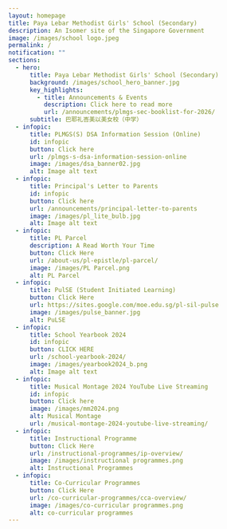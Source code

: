 ```yaml
---
layout: homepage
title: Paya Lebar Methodist Girls' School (Secondary)
description: An Isomer site of the Singapore Government
image: /images/school logo.jpeg
permalink: /
notification: ""
sections:
  - hero:
      title: Paya Lebar Methodist Girls' School (Secondary)
      background: /images/school_hero_banner.jpg
      key_highlights:
        - title: Announcements & Events
          description: Click here to read more
          url: /announcements/plmgs-sec-booklist-for-2026/
      subtitle: 巴耶礼峇美以美女校（中学）
  - infopic:
      title: PLMGS(S) DSA Information Session (Online)
      id: infopic
      button: Click here
      url: /plmgs-s-dsa-information-session-online
      image: /images/dsa_banner02.jpg
      alt: Image alt text
  - infopic:
      title: Principal's Letter to Parents
      id: infopic
      button: Click here
      url: /announcements/principal-letter-to-parents
      image: /images/pl_lite_bulb.jpg
      alt: Image alt text
  - infopic:
      title: PL Parcel
      description: A Read Worth Your Time
      button: Click Here
      url: /about-us/pl-epistle/pl-parcel/
      image: /images/PL Parcel.png
      alt: PL Parcel
  - infopic:
      title: PulSE (Student Initiated Learning)
      button: Click Here
      url: https://sites.google.com/moe.edu.sg/pl-sil-pulse
      image: /images/pulse_banner.jpg
      alt: PuLSE
  - infopic:
      title: School Yearbook 2024
      id: infopic
      button: CLICK HERE
      url: /school-yearbook-2024/
      image: /images/yearbook2024_b.png
      alt: Image alt text
  - infopic:
      title: Musical Montage 2024 YouTube Live Streaming
      id: infopic
      button: Click here
      image: /images/mm2024.png
      alt: Musical Montage
      url: /musical-montage-2024-youtube-live-streaming/
  - infopic:
      title: Instructional Programme
      button: Click Here
      url: /instructional-programmes/ip-overview/
      image: /images/instructional programmes.png
      alt: Instructional Programmes
  - infopic:
      title: Co-Curricular Programmes
      button: Click Here
      url: /co-curricular-programmes/cca-overview/
      image: /images/co-curricular programmes.png
      alt: co-curricular programmes
---
```

